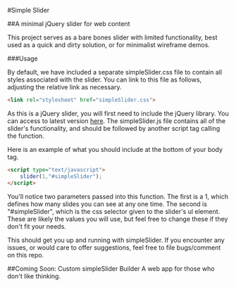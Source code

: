 #Simple Slider

##A minimal jQuery slider for web content

This project serves as a bare bones slider with limited functionality, best used as a quick and dirty solution, or for minimalist wireframe demos.

###Usage

By default, we have included a separate simpleSlider.css file to contain all styles associated with the slider. You can link to this file as follows, adjusting the relative link as necessary.

```html
<link rel="stylesheet" href="simpleSlider.css">
```

As this is a jQuery slider, you will first need to include the jQuery library. You can access to latest version [here](http://ajax.googleapis.com/ajax/libs/jquery/1/jquery.min.js). The simpleSlider.js file contains all of the slider's functionality, and should be followed by another script tag calling the function.

Here is an example of what you should include at the bottom of your body tag.

```html
<script type="text/javascript">
    slider(1,"#simpleSlider");
</script>
```

You'll notice two parameters passed into this function. The first is a 1, which defines how many slides you can see at any one time. The second is "#simpleSlider", which is the css selector given to the slider's ul element. These are likely the values you will use, but feel free to change these if they don't fit your needs.

This should get you up and running with simpleSlider. If you encounter any issues, or would care to offer suggestions, feel free to file bugs/comment on this repo.

##Coming Soon: Custom simpleSlider Builder
A web app for those who don't like thinking.